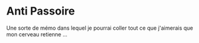# Anti Passoire

Une sorte de mémo dans lequel je pourrai coller tout ce que j'aimerais que mon cerveau retienne ...
